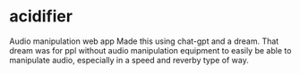 # acidifier
Audio manipulation web app
Made this using chat-gpt and a dream. 
That dream was for ppl without audio manipulation equipment to easily be able to manipulate audio, especially in a speed and reverby type of way.
